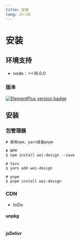 ```yaml
---
title: 安装
lang: zh-CN
---
```


# 安装

## 环境支持

- node：>=16.0.0

### 版本

[![ElementPlus version badge](https://img.shields.io/npm/v/wei-design.svg?style=flat-square)](https://www.npmjs.org/package/wei-design)

## 安装

### 包管理器

```shell
# 使用npm、yarn或者pnpm

# NPM
$ npm install wei-design --save

# Yarn
$ yarn add wei-design

# pnpm
$ pnpm install wei-design
```

### CDN

- toDo

#### unpkg

```html

```

#### jsDelivr

```html

```
